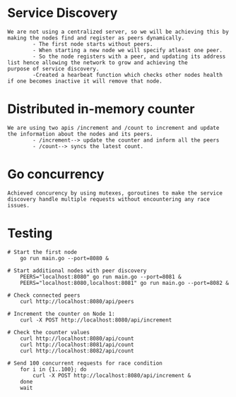 # Service Discovery

    We are not using a centralized server, so we will be achieving this by making the nodes find and register as peers dynamically.
        	- The first node starts without peers.
            - When starting a new node we will specify atleast one peer.
            - So the node registers with a peer, and updating its address list hence allowing the network to grow and achieving the        purpose of service discovery.
            -Created a hearbeat function which checks other nodes health if one becomes inactive it will remove that node.

# Distributed in-memory counter

    We are using two apis /increment and /count to increment and update the information about the nodes and its peers.
            - /increment--> update the counter and inform all the peers
            - /count--> syncs the latest count.

# Go concurrency

    Achieved concurency by using mutexes, goroutines to make the service discovery handle multiple requests without encountering any race issues.


# Testing

    # Start the first node
        go run main.go --port=8080 &

    # Start additional nodes with peer discovery
        PEERS="localhost:8080" go run main.go --port=8081 &
        PEERS="localhost:8080,localhost:8081" go run main.go --port=8082 &

    # Check connected peers
        curl http://localhost:8080/api/peers

    # Increment the counter on Node 1:
        curl -X POST http://localhost:8080/api/increment

    # Check the counter values
        curl http://localhost:8080/api/count
        curl http://localhost:8081/api/count
        curl http://localhost:8082/api/count

    # Send 100 concurrent requests for race condition
        for i in {1..100}; do 
            curl -X POST http://localhost:8080/api/increment & 
        done
        wait

